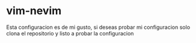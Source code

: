 # vim-nevim
Esta configuracion es de mi gusto, si deseas probar mi configuracion solo clona el repositorio y listo a probar la configuracion
